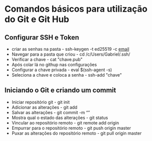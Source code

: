 # Comandos básicos para utilização do Git e Git Hub

## Configurar SSH e Token

- criar as senhas na pasta - ssh-keygen -t ed25519 -c [email](mailto:email)
- Navegar para a pasta que criou - cd /c/Users/Gabriel/.ssh/
- Verificar a chave - cat "chave.pub"
- Após colar lá no githup nas configurações
- Configurar a chave privada - eval $(ssh-agent -s)
- Seleciona a chave e coloca a senha - ssh-add "chave"

## Iniciando o Git e criando um commit

- Iniciar repositório git - git init
- Adicionar as alterações - git add
- Salvar as alterações - git commit -m “”
- Mostra qual o estado das alterações - git status
- Vincular ao repositório remoto - git remote add origin
- Empurrar para o repositório remoto - git push origin master
- Puxar as alterações do repositório remoto - git pull origin master
